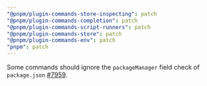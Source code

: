 ```yaml
---
"@pnpm/plugin-commands-store-inspecting": patch
"@pnpm/plugin-commands-completion": patch
"@pnpm/plugin-commands-script-runners": patch
"@pnpm/plugin-commands-store": patch
"@pnpm/plugin-commands-env": patch
"pnpm": patch
---
```


Some commands should ignore the `packageManager` field check of `package.json` [#7959](https://github.com/pnpm/pnpm/issues/7959).
